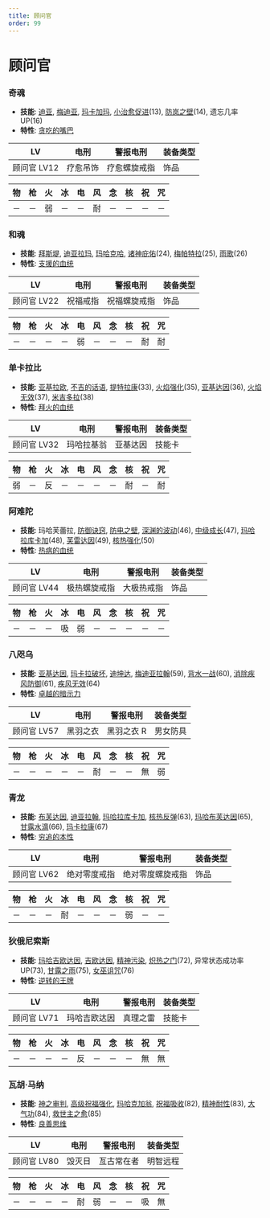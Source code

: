 ```yaml
---
title: 顾问官
order: 99
---
```


# 顾问官

### 奇魂

- **技能**: [迪亚](/skills/恢复#迪亚), [梅迪亚](/skills/恢复#梅迪亚), [玛卡加玛](/skills/异常#玛卡加玛), [小治愈促进](/skills/被动#小治愈促进)(13), [防岚之壁](/skills/辅助#防岚之壁)(14), 遗忘几率 UP(16)
- **特性**: [贪吃的嘴巴](/特性#贪吃的嘴巴)

| LV          | 电刑     | 警报电刑     | 装备类型 |
| ----------- | -------- | ------------ | -------- |
| 顾问官 LV12 | 疗愈吊饰 | 疗愈螺旋戒指 | 饰品     |

| 物  | 枪  | 火  | 冰  | 电  | 风  | 念  | 核  | 祝  | 咒  |
| --- | --- | --- | --- | --- | --- | --- | --- | --- | --- |
| －  | －  | 弱  | －  | －  | 耐  | －  | －  | －  | －  |

### 和魂

- **技能**: [拜斯堤](/skills/恢复#拜斯堤), [迪亚拉玛](/skills/恢复#迪亚拉玛), [玛哈克哈](/skills/祝福#玛哈克哈), [诸神庇佑](/skills/被动#诸神庇佑)(24), [梅帕特拉](/skills/恢复#梅帕特拉)(25), [雨歌](/skills/被动#雨歌)(26)
- **特性**: [支援的血统](/特性#支援的血统)

| LV          | 电刑     | 警报电刑     | 装备类型 |
| ----------- | -------- | ------------ | -------- |
| 顾问官 LV22 | 祝福戒指 | 祝福螺旋戒指 | 饰品     |

| 物  | 枪  | 火  | 冰  | 电  | 风  | 念  | 核  | 祝  | 咒  |
| --- | --- | --- | --- | --- | --- | --- | --- | --- | --- |
| －  | －  | －  | －  | 弱  | －  | －  | －  | 耐  | 耐  |

### 单卡拉比

- **技能**: [亚基拉欧](/skills/火焰#亚基拉欧), [不吉的话语](/skills/异常#不吉的话语), [提特拉康](/skills/辅助#提特拉康)(33), [火焰强化](/skills/被动#火焰强化)(35), [亚基达因](/skills/火焰#亚基达因)(36), [火焰无效](/skills/被动#火焰无效)(37), [米吉多拉](/skills/万能#米吉多拉)(38)
- **特性**: [拜火的血统](/特性#拜火的血统)

| LV          | 电刑       | 警报电刑 | 装备类型 |
| ----------- | ---------- | -------- | -------- |
| 顾问官 LV32 | 玛哈拉基翁 | 亚基达因 | 技能卡   |

| 物  | 枪  | 火  | 冰  | 电  | 风  | 念  | 核  | 祝  | 咒  |
| --- | --- | --- | --- | --- | --- | --- | --- | --- | --- |
| 弱  | －  | 反  | －  | －  | －  | －  | 耐  | －  | 耐  |

### 阿难陀

- **技能**: 玛哈芙蕾拉, [防御诀窍](/skills/被动#防御诀窍), [防电之壁](/skills/辅助#防电之壁), [深渊的波动](/skills/异常#深渊的波动)(46), [中级成长](/skills/被动#中级成长)(47), [玛哈拉库卡加](/skills/辅助#玛哈拉库卡加)(48), [芙雷达因](/skills/核热#芙雷达因)(49), [核热强化](/skills/被动#核热强化)(50)
- **特性**: [热病的血统](/特性#热病的血统)

| LV          | 电刑         | 警报电刑   | 装备类型 |
| ----------- | ------------ | ---------- | -------- |
| 顾问官 LV44 | 极热螺旋戒指 | 大极热戒指 | 饰品     |

| 物  | 枪  | 火  | 冰  | 电  | 风  | 念  | 核  | 祝  | 咒  |
| --- | --- | --- | --- | --- | --- | --- | --- | --- | --- |
| －  | －  | －  | 吸  | 弱  | －  | －  | －  | －  | －  |

### 八咫乌

- **技能**: [亚基达因](/skills/火焰#亚基达因), [玛卡拉破坏](/skills/辅助#玛卡拉破坏), [迪坤达](/skills/辅助#迪坤达), [梅迪亚拉翰](/skills/恢复#梅迪亚拉翰)(59), [背水一战](/skills/被动#背水一战)(60), [消除疾风防御](/skills/辅助#消除疾风防御)(61), [疾风无效](/skills/被动#疾风无效)(64)
- **特性**: [卓越的暗示力](/特性#卓越的暗示力)

| LV          | 电刑     | 警报电刑   | 装备类型 |
| ----------- | -------- | ---------- | -------- |
| 顾问官 LV57 | 黑羽之衣 | 黑羽之衣 R | 男女防具 |

| 物  | 枪  | 火  | 冰  | 电  | 风  | 念  | 核  | 祝  | 咒  |
| --- | --- | --- | --- | --- | --- | --- | --- | --- | --- |
| －  | －  | －  | －  | －  | 耐  | －  | －  | 無  | 弱  |

### 青龙

- **技能**: [布芙达因](/skills/冰冻#布芙达因), [迪亚拉翰](/skills/恢复#迪亚拉翰), [玛哈拉库卡加](/skills/辅助#玛哈拉库卡加), [核热反弹](/skills/被动#核热反弹)(63), [玛哈布芙达因](/skills/冰冻#玛哈布芙达因)(65), [甘露水滴](/skills/恢复#甘露水滴)(66), [玛卡拉康](/skills/辅助#玛卡拉康)(67)
- **特性**: [穷追的本性](/特性#穷追的本性)

| LV          | 电刑         | 警报电刑         | 装备类型 |
| ----------- | ------------ | ---------------- | -------- |
| 顾问官 LV62 | 绝对零度戒指 | 绝对零度螺旋戒指 | 饰品     |

| 物  | 枪  | 火  | 冰  | 电  | 风  | 念  | 核  | 祝  | 咒  |
| --- | --- | --- | --- | --- | --- | --- | --- | --- | --- |
| －  | －  | －  | 耐  | －  | －  | －  | 弱  | －  | －  |

### 狄俄尼索斯

- **技能**: [玛哈吉欧达因](/skills/电击#玛哈吉欧达因), [吉欧达因](/skills/电击#吉欧达因), [精神污染](/skills/异常#精神污染), [炽热之门](/skills/辅助#炽热之门)(72), 异常状态成功率 UP(73), [甘露之雨](/skills/恢复#甘露之雨)(75), [女巫诅咒](/skills/辅助#女巫诅咒)(76)
- **特性**: [逆转的王牌](/特性#逆转的王牌)

| LV          | 电刑         | 警报电刑 | 装备类型 |
| ----------- | ------------ | -------- | -------- |
| 顾问官 LV71 | 玛哈吉欧达因 | 真理之雷 | 技能卡   |

| 物  | 枪  | 火  | 冰  | 电  | 风  | 念  | 核  | 祝  | 咒  |
| --- | --- | --- | --- | --- | --- | --- | --- | --- | --- |
| －  | －  | －  | －  | 反  | －  | －  | －  | 無  | 無  |

### 瓦胡·马纳

- **技能**: [神之审判](/skills/祝福#神之审判), [高级祝福强化](/skills/被动#高级祝福强化), [玛哈克加翁](/skills/祝福#玛哈克加翁), [祝福吸收](/skills/被动#祝福吸收)(82), [精神耐性](/skills/被动#精神耐性)(83), [大气功](/skills/被动#大气功)(84), [救世主之愈](/skills/恢复#救世主之愈)(85)
- **特性**: [良善思维](/特性#良善思维)

| LV          | 电刑   | 警报电刑   | 装备类型 |
| ----------- | ------ | ---------- | -------- |
| 顾问官 LV80 | 毁灭日 | 亙古常在者 | 明智远程 |

| 物  | 枪  | 火  | 冰  | 电  | 风  | 念  | 核  | 祝  | 咒  |
| --- | --- | --- | --- | --- | --- | --- | --- | --- | --- |
| －  | －  | －  | －  | 耐  | 弱  | －  | －  | 吸  | 無  |

